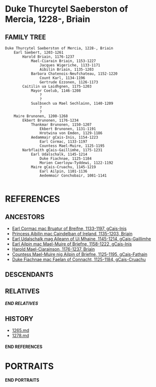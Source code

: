 # Duke Thurcytel Saeberston of Mercia, 1228-, Briain

## FAMILY TREE

```
Duke Thurcytel Saeberston of Mercia, 1228-, Briain
    Earl Saebert, 1203-1261
        Harold Briain, 1176-1237
            Mael-Ciarain Briain, 1153-1227
                Jacques Wigeriche, 1133-1171
                Aibilin Briain, 1135-1203
            Barbara Chatenois-Neufchateau, 1152-1220
                Count Karl, 1134-1196
                Gertrude Ezzonen, 1126-1173
        Caitilin ua Laidhgnen, 1175-1203
            Mayor Coelub, 1146-1208
                ?
                ?
            Sualbsech ua Mael Sechlainn, 1140-1209
                ?
                ?
    Maire Brunonen, 1200-1268
        Ekbert Brunonen, 1176-1234
            Thankmar Brunonen, 1150-1207
                Ekbert Brunonen, 1131-1191
                Hrotwina von Emden, 1129-1186
            Aedammair gCais-Inis, 1154-1223    
                Earl Cormac, 1133-1197
                Countess Mael-Muire, 1125-1195
        Narbflaith gCais-Gaillimhe, 1175-1231
            Earl Udalschalk, 1145-1214
                Duke Fiachnae, 1125-1184
                Morien Caerloyw-Tyddewi, 1122-1192
            Maire gCais-Cruachu, 1145-1219
                Earl Ailpin, 1101-1136
                Aedemmair Conchobair, 1081-1141
                
```

# REFERENCES

## ANCESTORS
* [Earl Cormac mac Bruatur of Breifne, 1133-1197, gCais-Inis](cormac_mac_bruatur_1133.md)
* [Princess Aibilin mac Caindelban of Ireland, 1135-1203, Briain](aibilin_mac_caindelban_1135.md)
* [Earl Udalschalk mag Aileann of Ui Mhaine, 1145-1214, gCais-Gaillimhe](udalschalk_mag_aileann_1145.md)
* [Earl Ailpin mac Mael-Muire of Briefne, 1158-1222, gCais-Inis](ailpin_mac_mael-muire_1158.md)
* [Harold Mael-Ciarainson, 1176-1237, Briain](harald_mael-ciarainson_1176.md)
* [Countess Mael-Muire nig Ailpin of Briefne, 1125-1195, gCais-Fathain](mael-muire_nig_ailpin_1125.md)
* [Duke Fiachnae mac Faelan of Connacht, 1125-1184, gCais-Cruachu](fiachnae_mac_faelan_1125.md)

## DESCENDANTS

## RELATIVES

##### END RELATIVES 
## HISTORY
* [1265.md](../h/1265.md)
* [1278.md](../h/1278.md)

#### END REFERENCES

# PORTRAITS

#### END PORTRAITS

